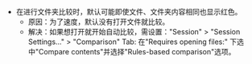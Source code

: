 * 在进行文件夹比较时，默认可能即使文件、文件夹内容相同也显示红色。
    * 原因：为了速度，默认没有打开文件就比较。
    * 解决：如果想打开就开始自动比较，需设置："Session" > "Session Settings..." > "Comparison" Tab: 在"Requires opening files:" 下选中"Compare contents"并选择"Rules-based comparison"选项。